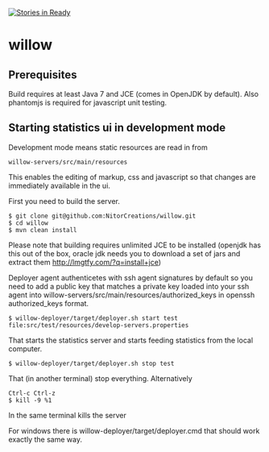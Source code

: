[![Stories in Ready](https://badge.waffle.io/NitorCreations/willow.png?label=ready&title=Ready)](https://waffle.io/NitorCreations/willow)
# willow #


## Prerequisites ##

Build requires at least Java 7 and JCE (comes in OpenJDK by default). Also phantomjs is required for javascript unit testing.

## Starting statistics ui in development mode ##
Development mode means static resources are read in from
```
willow-servers/src/main/resources
```
This enables the editing of markup, css and javascript so that changes are immediately available in the ui.

First you need to build the server.
```
$ git clone git@github.com:NitorCreations/willow.git
$ cd willow
$ mvn clean install
```
Please note that building requires unlimited JCE to be installed (openjdk has this out of the  box, oracle jdk needs you to download a set of jars and extract them http://lmgtfy.com/?q=install+jce)

Deployer agent authenticetes with ssh agent signatures by default so you need to add a public key that matches a private key loaded into your ssh agent into willow-servers/src/main/resources/authorized_keys in openssh authorized_keys format.
```
$ willow-deployer/target/deployer.sh start test file:src/test/resources/develop-servers.properties
```
That starts the statistics server and starts feeding statistics from the local computer.
```
$ willow-deployer/target/deployer.sh stop test
```
That (in another terminal) stop everything. Alternatively
```
Ctrl-c Ctrl-z
$ kill -9 %1
```
In the same terminal kills the server

For windows there is willow-deployer/target/deployer.cmd that should work exactly the same way.

